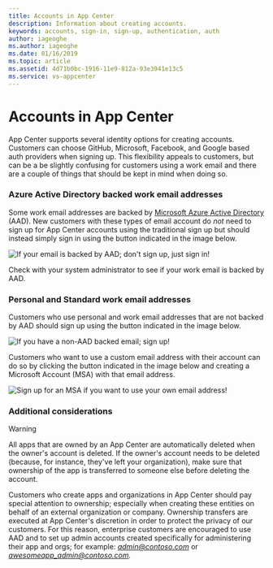 ```yaml
---
title: Accounts in App Center
description: Information about creating accounts.
keywords: accounts, sign-in, sign-up, authentication, auth
author: iageoghe
ms.author: iageoghe
ms.date: 01/16/2019
ms.topic: article
ms.assetid: 4d71b0bc-1916-11e9-812a-93e3941e13c5
ms.service: vs-appcenter
---
```


# Accounts in App Center

App Center supports several identity options for creating accounts. Customers can choose GitHub, Microsoft, Facebook, and Google based auth providers when signing up. This flexibility appeals to customers, but can be a be slightly confusing for customers using a work email and there are a couple of things that should be kept in mind when doing so.

### Azure Active Directory backed work email addresses
Some work email addresses are backed by [Microsoft Azure Active Directory](https://azure.microsoft.com/en-us/services/active-directory/) (AAD). New customers with these types of email account do _not_ need to sign up for App Center accounts using the traditional sign up but should instead simply sign in using the button indicated in the image below.

![If your email is backed by AAD; don't sign up, just sign in!](images/sign_in_arrow.png)

Check with your system administrator to see if your work email is backed by AAD.

### Personal and Standard work email addresses
Customers who use personal and work email addresses that are not backed by AAD should sign up using the button indicated in the image below.

![If you have a non-AAD backed email; sign up!](images/sign_up_arrow.png)

Customers who want to use a custom email address with their account can do so by clicking the button indicated in the image below and creating a Microsoft Account (MSA) with that email address.

![Sign up for an MSA if you want to use your own email address!](images/sign_up_msa_arrow.png)

### Additional considerations

> [!WARNING]
> All apps that are owned by an App Center are automatically deleted when the owner's account is deleted. If the owner's account needs to be deleted (because, for instance, they've left your organization), make sure that ownership of the app is transferred to someone else before deleting the account. 

Customers who create apps and organizations in App Center should pay special attention to ownership; especially when creating these entities on behalf of an external organization or company. Ownership transfers are executed at App Center's discretion in order to protect the privacy of our customers. For this reason, enterprise customers are encouraged to use AAD and to set up admin accounts created specifically for administering their app and orgs; for example: <i>admin@contoso.com</i> or <i>awesomeapp_admin@contoso.com.</i> 
